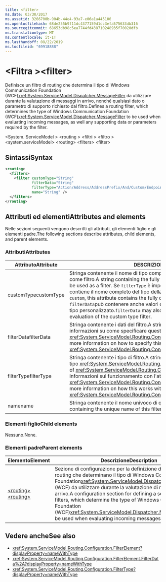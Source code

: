 ```yaml
---
title: <filter>
ms.date: 03/30/2017
ms.assetid: 3266700b-904b-44e4-93a7-e06a1a445100
ms.openlocfilehash: 68de255b9f11dc4377159d1cc3efa575633db316
ms.sourcegitcommit: 68653db98c5ea7744fd438710248935f70020dfb
ms.translationtype: MT
ms.contentlocale: it-IT
ms.lasthandoff: 08/22/2019
ms.locfileid: "69918888"
---
```

# <a name="filter"></a><span data-ttu-id="6aa35-101">\<Filtra ></span><span class="sxs-lookup"><span data-stu-id="6aa35-101">\<filter></span></span>

<span data-ttu-id="6aa35-102">Definisce un filtro di routing che determina il tipo di Windows Communication Foundation (WCF)<xref:System.ServiceModel.Dispatcher.MessageFilter> da utilizzare durante la valutazione di messaggi in arrivo, nonché qualsiasi dato o parametro di supporto richiesto dal filtro.</span><span class="sxs-lookup"><span data-stu-id="6aa35-102">Defines a routing filter, which determines the type of Windows Communication Foundation (WCF)<xref:System.ServiceModel.Dispatcher.MessageFilter> to be used when evaluating incoming messages, as well any supporting data or parameters required by the filter.</span></span>

<span data-ttu-id="6aa35-103">\<System. ServiceModel > \<routing > \<filtri > \<filtro ></span><span class="sxs-lookup"><span data-stu-id="6aa35-103">\<system.serviceModel> \<routing> \<filters> \<filter></span></span>
  
## <a name="syntax"></a><span data-ttu-id="6aa35-104">Sintassi</span><span class="sxs-lookup"><span data-stu-id="6aa35-104">Syntax</span></span>  
  
```xml  
<routing>
  <filters>
    <filter customType="String"
            filterData="String"
            filterType="Action/Address/AddressPrefix/And/Custom/Endpoint/MatchAll/XPath"
            name="String" />
  </filters>
</routing>
```  
  
## <a name="attributes-and-elements"></a><span data-ttu-id="6aa35-105">Attributi ed elementi</span><span class="sxs-lookup"><span data-stu-id="6aa35-105">Attributes and elements</span></span>

<span data-ttu-id="6aa35-106">Nelle sezioni seguenti vengono descritti gli attributi, gli elementi figlio e gli elementi padre.</span><span class="sxs-lookup"><span data-stu-id="6aa35-106">The following sections describe attributes, child elements, and parent elements.</span></span>

### <a name="attributes"></a><span data-ttu-id="6aa35-107">Attributi</span><span class="sxs-lookup"><span data-stu-id="6aa35-107">Attributes</span></span>

| <span data-ttu-id="6aa35-108">Attributo</span><span class="sxs-lookup"><span data-stu-id="6aa35-108">Attribute</span></span>  | <span data-ttu-id="6aa35-109">DESCRIZIONE</span><span class="sxs-lookup"><span data-stu-id="6aa35-109">Description</span></span> |
| ---------- | ----------- |
| <span data-ttu-id="6aa35-110">customType</span><span class="sxs-lookup"><span data-stu-id="6aa35-110">customType</span></span> | <span data-ttu-id="6aa35-111">Stringa contenente il nome di tipo completo del tipo personalizzato da utilizzare come filtro.</span><span class="sxs-lookup"><span data-stu-id="6aa35-111">A string containing the fully qualified type name of the custom type to be used as a filter.</span></span> <span data-ttu-id="6aa35-112">Se `filterType` è impostato su `custom`, questo attributo contiene il nome completo del tipo della classe da creare.</span><span class="sxs-lookup"><span data-stu-id="6aa35-112">If `filterType` is set to `custom`, this attribute contains the fully qualified type name of the class to create.</span></span>  <span data-ttu-id="6aa35-113">`filterData`può contenere anche valori da usare durante la valutazione del filtro di tipo personalizzato.</span><span class="sxs-lookup"><span data-stu-id="6aa35-113">`filterData` may also contain values to be used during evaluation of the custom type filter.</span></span> |
| <span data-ttu-id="6aa35-114">filterData</span><span class="sxs-lookup"><span data-stu-id="6aa35-114">filterData</span></span> | <span data-ttu-id="6aa35-115">Stringa contenente i dati del filtro.</span><span class="sxs-lookup"><span data-stu-id="6aa35-115">A string containing the filter data.</span></span> <span data-ttu-id="6aa35-116">Per altre informazioni su come specificare questo attributo, vedere <xref:System.ServiceModel.Routing.Configuration.FilterElement.FilterData%2A>.</span><span class="sxs-lookup"><span data-stu-id="6aa35-116">For more information on how to specify this attribute, see <xref:System.ServiceModel.Routing.Configuration.FilterElement.FilterData%2A>.</span></span> |
| <span data-ttu-id="6aa35-117">filterType</span><span class="sxs-lookup"><span data-stu-id="6aa35-117">filterType</span></span> | <span data-ttu-id="6aa35-118">Stringa contenente i tipo di filtro.</span><span class="sxs-lookup"><span data-stu-id="6aa35-118">A string containing the filter type.</span></span> <span data-ttu-id="6aa35-119">L'attributo è di tipo <xref:System.ServiceModel.Routing.Configuration.FilterType>.</span><span class="sxs-lookup"><span data-stu-id="6aa35-119">This attribute is of <xref:System.ServiceModel.Routing.Configuration.FilterType> type.</span></span>  <span data-ttu-id="6aa35-120">Per altre informazioni sul funzionamento con l'attributo `filterData`, vedere <xref:System.ServiceModel.Routing.Configuration.FilterElement.FilterData%2A>.</span><span class="sxs-lookup"><span data-stu-id="6aa35-120">For more information on how this works with the `filterData` attribute, see <xref:System.ServiceModel.Routing.Configuration.FilterElement.FilterData%2A>.</span></span> |
| <span data-ttu-id="6aa35-121">name</span><span class="sxs-lookup"><span data-stu-id="6aa35-121">name</span></span>       | <span data-ttu-id="6aa35-122">Stringa contenente il nome univoco di questo elemento di filtro.</span><span class="sxs-lookup"><span data-stu-id="6aa35-122">A string containing the unique name of this filter element.</span></span> |

### <a name="child-elements"></a><span data-ttu-id="6aa35-123">Elementi figlio</span><span class="sxs-lookup"><span data-stu-id="6aa35-123">Child elements</span></span>

<span data-ttu-id="6aa35-124">Nessuno.</span><span class="sxs-lookup"><span data-stu-id="6aa35-124">None.</span></span>

### <a name="parent-elements"></a><span data-ttu-id="6aa35-125">Elementi padre</span><span class="sxs-lookup"><span data-stu-id="6aa35-125">Parent elements</span></span>

| <span data-ttu-id="6aa35-126">Elemento</span><span class="sxs-lookup"><span data-stu-id="6aa35-126">Element</span></span> | <span data-ttu-id="6aa35-127">Descrizione</span><span class="sxs-lookup"><span data-stu-id="6aa35-127">Description</span></span> |
| ------- | ----------- |
| [<span data-ttu-id="6aa35-128">\<routing></span><span class="sxs-lookup"><span data-stu-id="6aa35-128">\<routing></span></span>](routing.md) | <span data-ttu-id="6aa35-129">Sezione di configurazione per la definizione di un set di filtri di routing che determinano il tipo di Windows Communication Foundation<xref:System.ServiceModel.Dispatcher.MessageFilter> (WCF) da utilizzare durante la valutazione di messaggi in arrivo.</span><span class="sxs-lookup"><span data-stu-id="6aa35-129">A configuration section for defining a set of routing filters, which determine the type of Windows Communication Foundation (WCF)<xref:System.ServiceModel.Dispatcher.MessageFilter> to be used when evaluating incoming messages.</span></span> |

## <a name="see-also"></a><span data-ttu-id="6aa35-130">Vedere anche</span><span class="sxs-lookup"><span data-stu-id="6aa35-130">See also</span></span>

- <xref:System.ServiceModel.Routing.Configuration.FilterElement?displayProperty=nameWithType>
- <xref:System.ServiceModel.Routing.Configuration.FilterElement.FilterData%2A?displayProperty=nameWithType>
- <xref:System.ServiceModel.Routing.Configuration.FilterType?displayProperty=nameWithType>
